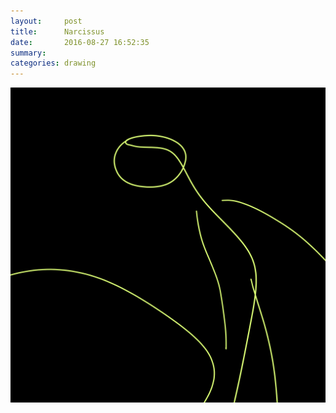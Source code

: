 ```yaml
---
layout:     post
title:      Narcissus
date:       2016-08-27 16:52:35
summary:    
categories: drawing
---
```

![Narcissus](/images/diary/Narcissus.png "Hi handsome.")
